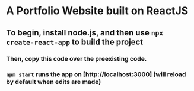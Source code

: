 # A Portfolio Website built on ReactJS

## To begin, install node.js, and then use `npx create-react-app` to build the project

### Then, copy this code over the preexisting code.

### `npm start` runs the app on [http://localhost:3000] (will reload by default when edits are made)